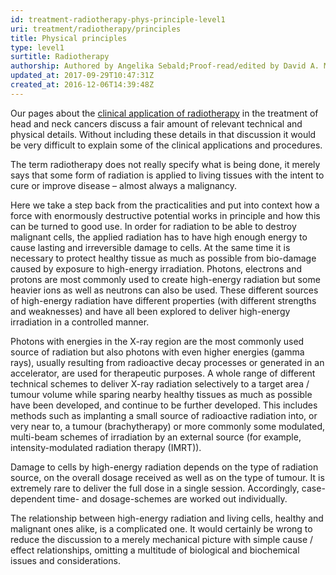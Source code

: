 ```yaml
---
id: treatment-radiotherapy-phys-principle-level1
uri: treatment/radiotherapy/principles
title: Physical principles
type: level1
surtitle: Radiotherapy
authorship: Authored by Angelika Sebald;Proof-read/edited by David A. Mitchell
updated_at: 2017-09-29T10:47:31Z
created_at: 2016-12-06T14:39:48Z
---
```


<p>Our pages about the <a href="/treatment/radiotherapy/application">clinical application of radiotherapy</a>    in the treatment of head and neck cancers discuss a fair
    amount of relevant technical and physical details. Without
    including these details in that discussion it would be very
    difficult to explain some of the clinical applications and
    procedures.</p>
<p>The term radiotherapy does not really specify what is being done,
    it merely says that some form of radiation is applied to
    living tissues with the intent to cure or improve disease
    – almost always a malignancy.</p>
<p>Here we take a step back from the practicalities and put into
    context how a force with enormously destructive potential
    works in principle and how this can be turned to good use.
    In order for radiation to be able to destroy malignant cells,
    the applied radiation has to have high enough energy to cause
    lasting and irreversible damage to cells. At the same time
    it is necessary to protect healthy tissue as much as possible
    from bio-damage caused by exposure to high-energy irradiation.
    Photons, electrons and protons are most commonly used to
    create high-energy radiation but some heavier ions as well
    as neutrons can also be used. These different sources of
    high-energy radiation have different properties (with different
    strengths and weaknesses) and have all been explored to deliver
    high-energy irradiation in a controlled manner.</p>
<p>Photons with energies in the X-ray region are the most commonly
    used source of radiation but also photons with even higher
    energies (gamma rays), usually resulting from radioactive
    decay processes or generated in an accelerator, are used
    for therapeutic purposes. A whole range of different technical
    schemes to deliver X-ray radiation selectively to a target
    area / tumour volume while sparing nearby healthy tissues
    as much as possible have been developed, and continue to
    be further developed. This includes methods such as implanting
    a small source of radioactive radiation into, or very near
    to, a tumour (brachytherapy) or more commonly some modulated,
    multi-beam schemes of irradiation by an external source (for
    example, intensity-modulated radiation therapy (IMRT)).</p>
<p>Damage to cells by high-energy radiation depends on the type
    of radiation source, on the overall dosage received as well
    as on the type of tumour. It is extremely rare to deliver
    the full dose in a single session. Accordingly, case-dependent
    time- and dosage-schemes are worked out individually.</p>
<p>The relationship between high-energy radiation and living cells,
    healthy and malignant ones alike, is a complicated one. It
    would certainly be wrong to reduce the discussion to a merely
    mechanical picture with simple cause / effect relationships,
    omitting a multitude of biological and biochemical issues
    and considerations.</p>
